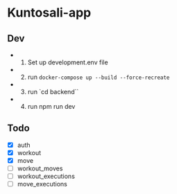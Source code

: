 # Kuntosali-app

## Dev

- 1. Set up development.env file
- 2. run `docker-compose up --build --force-recreate`
- 3. run `cd backend``
- 4. run npm run dev

## Todo

- [x] auth
- [x] workout
- [x] move
- [ ] workout_moves
- [ ] workout_executions
- [ ] move_executions
